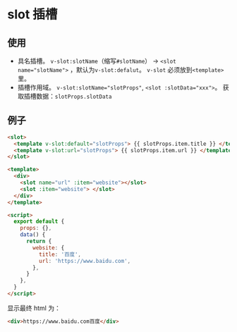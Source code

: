 # slot 插槽

## 使用

- 具名插槽。
  `v-slot:slotName`（缩写`#slotName`） -> `<slot name="slotName">` ，默认为`v-slot:defalut`。
  `v-slot` 必须放到`<template>`里。
- 插槽作用域。
  `v-slot:slotName="slotProps"`, `<slot :slotData="xxx">`。
  获取插槽数据：`slotProps.slotData`

## 例子

```html
<slot>
  <template v-slot:default="slotProps"> {{ slotProps.item.title }} </template>
  <template v-slot:url="slotProps"> {{ slotProps.item.url }} </template>
</slot>
```

```html
<template>
  <div>
    <slot name="url" :item="website"></slot>
    <slot :item="website"> </slot>
  </div>
</template>

<script>
  export default {
    props: {},
    data() {
      return {
        website: {
          title: '百度',
          url: 'https://www.baidu.com',
        },
      }
    },
  }
</script>
```

显示最终 html 为：

```html
<div>https://www.baidu.com百度</div>
```
